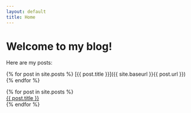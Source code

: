 ```yaml
---
layout: default
title: Home
---
```


# Welcome to my blog!

Here are my posts:

{% for post in site.posts %}
   [{{ post.title }}]({{ site.baseurl }}{{ post.url }})
{% endfor %}

<div class="post-list">
  {% for post in site.posts %}
    <div><a href="{{ post.url }}">{{ post.title }}</a></div>
  {% endfor %}
</div>
